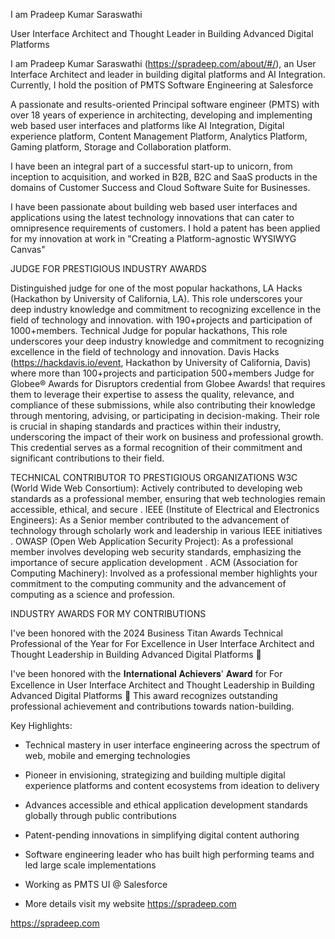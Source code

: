 
I am Pradeep Kumar Saraswathi

User Interface Architect and Thought Leader in Building Advanced Digital Platforms

I am Pradeep Kumar Saraswathi (https://spradeep.com/about/#/), an User Interface Architect and leader in building digital platforms and AI Integration. Currently, I hold the position of PMTS Software Engineering at Salesforce

A passionate and results-oriented Principal software engineer (PMTS) with over 18 years of experience in architecting, developing and implementing web based user interfaces and platforms like AI Integration, Digital experience platform, Content Management Platform, Analytics Platform, Gaming platform, Storage and Collaboration platform.

I have been an integral part of a successful start-up to unicorn, from inception to acquisition, and worked in B2B, B2C and SaaS products in the domains of Customer Success and Cloud Software Suite for Businesses.

I have been passionate about building web based user interfaces and applications using the latest technology innovations that can cater to omnipresence requirements of customers. I hold a patent has been applied for my innovation at work in "Creating a Platform-agnostic WYSIWYG Canvas"




JUDGE FOR PRESTIGIOUS INDUSTRY AWARDS

Distinguished judge for one of the most popular hackathons, LA Hacks (Hackathon by University of California, LA). This role underscores your deep industry knowledge and commitment to recognizing excellence in the field of technology and innovation. with 190+projects and participation of 1000+members.
Technical Judge for popular hackathons, This role underscores your deep industry knowledge and commitment to recognizing excellence in the field of technology and innovation. Davis Hacks (https://hackdavis.io/event, Hackathon by University of California, Davis) where more than 100+projects and participation 500+members
Judge for Globee® Awards for Disruptors credential from Globee Awards! that requires them to leverage their expertise to assess the quality, relevance, and compliance of these submissions, while also contributing their knowledge through mentoring, advising, or participating in decision-making. Their role is crucial in shaping standards and practices within their industry, underscoring the impact of their work on business and professional growth. This credential serves as a formal recognition of their commitment and significant contributions to their field.


TECHNICAL CONTRIBUTOR TO PRESTIGIOUS ORGANIZATIONS
W3C (World Wide Web Consortium): Actively contributed to developing web standards as a professional member, ensuring that web technologies remain accessible, ethical, and secure .
IEEE (Institute of Electrical and Electronics Engineers): As a Senior member contributed to the advancement of technology through scholarly work and leadership in various IEEE initiatives .
OWASP (Open Web Application Security Project): As a professional member involves developing web security standards, emphasizing the importance of secure application development .
ACM (Association for Computing Machinery): Involved as a professional member highlights your commitment to the computing community and the advancement of computing as a science and profession.


INDUSTRY AWARDS FOR MY CONTRIBUTIONS

I've been honored with the 2024 Business Titan Awards Technical Professional of the Year for For Excellence in User Interface Architect and Thought Leadership in Building Advanced Digital Platforms 🌟

I've been honored with the 𝐈𝐧𝐭𝐞𝐫𝐧𝐚𝐭𝐢𝐨𝐧𝐚𝐥 𝐀𝐜𝐡𝐢𝐞𝐯𝐞𝐫𝐬' 𝐀𝐰𝐚𝐫𝐝 for For Excellence in User Interface Architect and Thought Leadership in Building Advanced Digital Platforms 🌟 This award recognizes outstanding professional achievement and contributions towards nation-building.


Key Highlights:

- Technical mastery in user interface engineering across the spectrum of web, mobile and emerging technologies 

- Pioneer in envisioning, strategizing and building multiple digital experience platforms and content ecosystems from ideation to delivery

- Advances accessible and ethical application development standards globally through public contributions 

- Patent-pending innovations in simplifying digital content authoring

- Software engineering leader who has built high performing teams and led large scale implementations

- Working as PMTS UI @ Salesforce

- More details visit my website https://spradeep.com

https://spradeep.com

